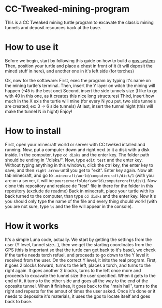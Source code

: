 # CC-Tweaked-mining-program
This is a CC Tweaked mining turtle program to excavate the classic mining tunnels and deposit resources back at the base.

# How to use it

Before we begin, start by following this guide on how to build a [gps system](https://tweaked.cc/guide/gps_setup.html)
Then, position your turtle and place a chest in front of it (it will deposit the mined stuff in here), and another one in it's left side (for torches)

Ok, now for the softaware:
First, exec the program by typing it's name on the mining turtle's terminal.
Then, insert the Y layer on witch the mining will happen (-45 is the best one)
Second, insert the side tunnels size (I like to go with 40 in this one, as it creates this nice long structures)
Third, insert how much in the X exis the turtle will mine (for every N you put, two side tunnels are created; ex: 3 -> 6 side tunnels)
At last, insert the tunnel hight (this will make the tunnel N in hight)
Enjoy!

# How to install 

First, open your minecraft world or server with CC tweked intalled and running.
Now, put a computer down and right next to it a disk with a disk inside.
In the computer, type `cd disks` and the enter key.
The folder path should be ending in "/disks/".
Now, type `edit test` and the enter key.
Without typing anything in this windows, click the ctrl key, the enter key to save, and then `right arrow` until you get to "exit". Enter key again.
Now alt tab minecraft, and go to `.minecraft/world/computercraft/disk/1` (with you are on a server, it will be `yourserverfolder\world\computercraft\disk`).
Now clone this repository and replace de "test" file in there for the folder in this repository (exclude de readme)
Back in minecraft, place your turtle with its back turned to the computer, than type `cd disks` and the enter key.
Now it's you should only type the name of the file and every thing should work! (with you are not sure, type `ls` and the file will appear in the console).

# How it works

It's a simple Luna code, actually.
We start by getting the settings from the user (Y level, tunnel size...), then we get the starting coordinates from the GPS (this is important so that the turtle can get back to it's base), we check if the turtle needs torch refuel, and proceeds to go down to the Y level it received from the user.
On the correct Y level, it inits the real program. First, it goes 2 blocks forward, turns to the left, places a torch, and turns to the right again. It goes another 2 blocks, turns to the left once more and proceeds to excavate the tunnel size the user specified. When it gets to the end of it, it turns to the other side and goes all the way to the end of the opossite tunnel. When it finishes, it goes back to the "main hall", turns to the right and repeats for the amout of times the user asked.
Once it's done or it needs to depossite it's materials, it uses the gps to locate itself and goes back to base.

